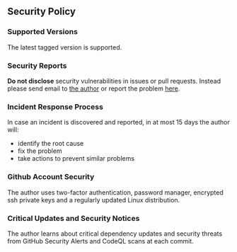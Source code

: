 ## Security Policy
### Supported Versions
The latest tagged version is supported.

### Security Reports
**Do not disclose** security vulnerabilities in issues or pull requests. Instead please
send email to [the author](mailto:jfcgauss@gmail.com) or report the problem
[here](https://github.com/jfcg/rng/security/advisories/new).

### Incident Response Process
In case an incident is discovered and reported, in at most 15 days the author will:
- identify the root cause
- fix the problem
- take actions to prevent similar problems

### Github Account Security
The author uses two-factor authentication, password manager, encrypted ssh private keys and a
regularly updated Linux distribution.

### Critical Updates and Security Notices
The author learns about critical dependency updates and security threats from GitHub Security
Alerts and CodeQL scans at each commit.
